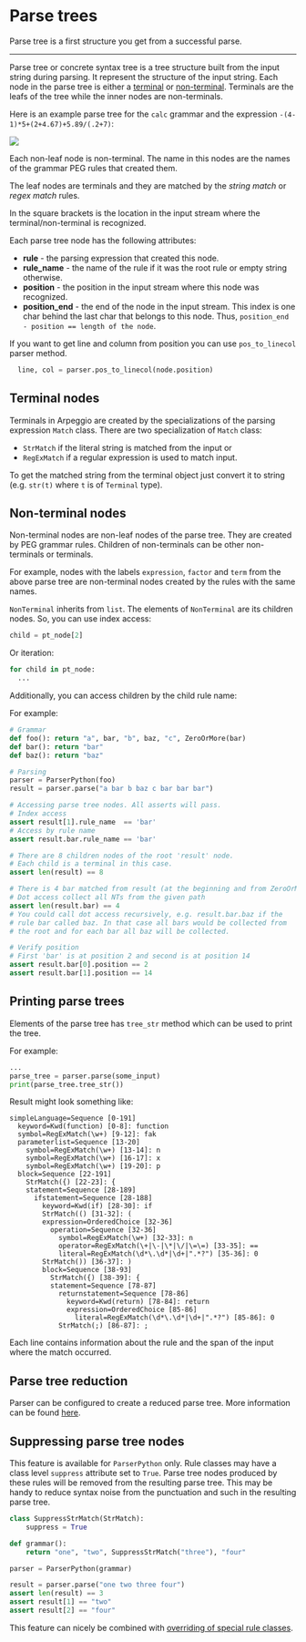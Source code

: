 # Parse trees

Parse tree is a first structure you get from a successful parse.

---

Parse tree or concrete syntax tree is a tree structure built from the input
string during parsing.  It represent the structure of the input string. Each
node in the parse tree is either a [terminal](#terminal-nodes) or
[non-terminal](#non-terminal-nodes). Terminals are the leafs of the tree while
the inner nodes are non-terminals.

Here is an example parse tree for the `calc` grammar and the expression
`-(4-1)*5+(2+4.67)+5.89/(.2+7)`:

<a href="../images/calc_parse_tree.dot.png" target="_blank"><img src="../images/calc_parse_tree.dot.png"/></a>


Each non-leaf node is non-terminal. The name in this nodes are the names of the
grammar PEG rules that created them.

The leaf nodes are terminals and they are matched by the _string match_ or _regex
match_ rules.

In the square brackets is the location in the input stream where the
terminal/non-terminal is recognized.

Each parse tree node has the following attributes:

- **rule** - the parsing expression that created this node.
- **rule_name** - the name of the rule if it was the root rule or empty string
  otherwise.
- **position** - the position in the input stream where this node was
  recognized.
- **position_end** - the end of the node in the input stream. This index is one
  char behind the last char that belongs to this node. Thus, `position_end -
  position == length of the node`.

If you want to get line and column from position you can use `pos_to_linecol`
parser method.

```python
  line, col = parser.pos_to_linecol(node.position)
```


## Terminal nodes

Terminals in Arpeggio are created by the specializations of the parsing
expression `Match` class.  There are two specialization of `Match` class:

- `StrMatch` if the literal string is matched from the input or
- `RegExMatch` if a regular expression is used to match input.

To get the matched string from the terminal object just convert it to string
(e.g. `str(t)` where `t` is of `Terminal` type).


## Non-terminal nodes

Non-terminal nodes are non-leaf nodes of the parse tree. They are created by PEG
grammar rules.  Children of non-terminals can be other non-terminals or
terminals.

For example, nodes with the labels `expression`, `factor` and `term` from
the above parse tree are non-terminal nodes created by the rules with the same
names.

`NonTerminal` inherits from `list`. The elements of `NonTerminal` are its
children nodes.  So, you can use index access:

```python
child = pt_node[2]
```

Or iteration:

```python
for child in pt_node:
  ...
```

Additionally, you can access children by the child rule name:

For example:

```python
# Grammar
def foo(): return "a", bar, "b", baz, "c", ZeroOrMore(bar)
def bar(): return "bar"
def baz(): return "baz"

# Parsing
parser = ParserPython(foo)
result = parser.parse("a bar b baz c bar bar bar")

# Accessing parse tree nodes. All asserts will pass.
# Index access
assert result[1].rule_name  == 'bar'
# Access by rule name
assert result.bar.rule_name == 'bar'

# There are 8 children nodes of the root 'result' node.
# Each child is a terminal in this case.
assert len(result) == 8

# There is 4 bar matched from result (at the beginning and from ZeroOrMore)
# Dot access collect all NTs from the given path
assert len(result.bar) == 4
# You could call dot access recursively, e.g. result.bar.baz if the
# rule bar called baz. In that case all bars would be collected from
# the root and for each bar all baz will be collected.

# Verify position
# First 'bar' is at position 2 and second is at position 14
assert result.bar[0].position == 2
assert result.bar[1].position == 14

```


## Printing parse trees

Elements of the parse tree has `tree_str` method which can be used to print the
tree.

For example:

```python
...
parse_tree = parser.parse(some_input)
print(parse_tree.tree_str())
```

Result might look something like:

```
simpleLanguage=Sequence [0-191]
  keyword=Kwd(function) [0-8]: function
  symbol=RegExMatch(\w+) [9-12]: fak
  parameterlist=Sequence [13-20]
    symbol=RegExMatch(\w+) [13-14]: n
    symbol=RegExMatch(\w+) [16-17]: x
    symbol=RegExMatch(\w+) [19-20]: p
  block=Sequence [22-191]
    StrMatch({) [22-23]: {
    statement=Sequence [28-189]
      ifstatement=Sequence [28-188]
        keyword=Kwd(if) [28-30]: if
        StrMatch(() [31-32]: (
        expression=OrderedChoice [32-36]
          operation=Sequence [32-36]
            symbol=RegExMatch(\w+) [32-33]: n
            operator=RegExMatch(\+|\-|\*|\/|\=\=) [33-35]: ==
            literal=RegExMatch(\d*\.\d*|\d+|".*?") [35-36]: 0
        StrMatch()) [36-37]: )
        block=Sequence [38-93]
          StrMatch({) [38-39]: {
          statement=Sequence [78-87]
            returnstatement=Sequence [78-86]
              keyword=Kwd(return) [78-84]: return
              expression=OrderedChoice [85-86]
                literal=RegExMatch(\d*\.\d*|\d+|".*?") [85-86]: 0
            StrMatch(;) [86-87]: ;

```

Each line contains information about the rule and the span of the input where
the match occurred.


## Parse tree reduction

Parser can be configured to create a reduced parse tree. More information can be
found [here](configuration.md#parse-tree-reduction).


## Suppressing parse tree nodes

This feature is available for `ParserPython` only. Rule classes may have a class
level `suppress` attribute set to `True`. Parse tree nodes produced by these
rules will be removed from the resulting parse tree. This may be handy to reduce
syntax noise from the punctuation and such in the resulting parse tree.

```python
class SuppressStrMatch(StrMatch):
    suppress = True

def grammar():
    return "one", "two", SuppressStrMatch("three"), "four"

parser = ParserPython(grammar)

result = parser.parse("one two three four")
assert len(result) == 3
assert result[1] == "two"
assert result[2] == "four"
```

This feature can nicely be combined with [overriding of special rule
classes](grammars.md#overriding-of-special-rule-classes).
